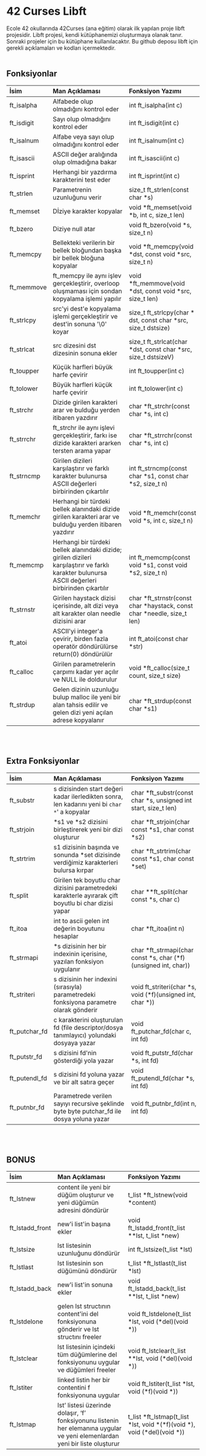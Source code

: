 # 42 Curses Libft
Ecole 42 okullarında 42Curses (ana eğitim) olarak ilk yapılan proje libft projesidir. Libft projesi, kendi kütüphanemizi oluşturmaya olanak tanır. Sonraki projeler için bu kütüphane kullanılacaktır. Bu github deposu libft için gerekli açıklamaları ve kodları içermektedir.
<br></br>

## Fonksiyonlar
|İsim           |Man Açıklaması                                |Fonksiyon Yazımı      |
|:---           |:---                                          |:---                  |
|ft_isalpha     |Alfabede olup olmadığını kontrol eder         |int	ft_isalpha(int c) |
|ft_isdigit     |Sayı olup olmadığını kontrol eder             |int	ft_isdigit(int c) |
|ft_isalnum     |Alfabe veya sayı olup olmadığını kontrol eder |int	ft_isalnum(int c) |
|ft_isascii     |ASCII değer aralığında olup olmadığına bakar  |int	ft_isascii(int c) |
|ft_isprint     |Herhangi bir yazdırma karakterini test eder   |int	ft_isprint(int c) |
|ft_strlen      |Parametrenin uzunluğunu verir                 |size_t	ft_strlen(const char *s)|
|ft_memset      |Dİziye karakter kopyalar                      |void	*ft_memset(void *b, int c, size_t len)|
|ft_bzero       |Diziye null atar                              |void	ft_bzero(void *s, size_t n)|
|ft_memcpy      |Bellekteki verilerin bir bellek bloğundan başka bir bellek bloğuna kopyalar                      |void	*ft_memcpy(void *dst, const void *src, size_t n)|
|ft_memmove     |ft_memcpy ile aynı işlev gerçekleştirir, overloop oluşmaması için sondan kopyalama işlemi yapılır|void	*ft_memmove(void *dst, const void *src, size_t len)|
|ft_strlcpy     |src'yi dest'e kopyalama işlemi gerçekleştirir ve dest'in sonuna '\0' koyar                       |size_t	ft_strlcpy(char * dst, const char *src, size_t dstsize)|
|ft_strlcat     |src dizesini dst dizesinin sonuna ekler                                                         |size_t	ft_strlcat(char *dst, const char *src, size_t dstsizeV)|
|ft_toupper     |Küçük harfleri büyük harfe çevirir            |int	ft_toupper(int c)|
|ft_tolower     |Büyük harfleri küçük harfe çevirir            |int	ft_tolower(int c)|
|ft_strchr      |Dizide girilen karakteri arar ve bulduğu yerden itibaren yazdırır|char	*ft_strchr(const char *s, int c)|
|ft_strrchr     |ft_strchr ile aynı işlevi gerçekleştirir, farkı ise dizide karakteri ararken tersten arama yapar|char	*ft_strrchr(const char *s, int c)|
|ft_strncmp     |Girilen dizileri karşılaştırır ve farklı karakter bulunursa ASCII değerleri birbirinden çıkartılır|int	ft_strncmp(const char *s1, const char *s2, size_t n)|
|ft_memchr      |Herhangi bir türdeki bellek alanındaki dizide girilen karakteri arar ve bulduğu yerden itibaren yazdırır|void	*ft_memchr(const void *s, int c, size_t n)|
|ft_memcmp      |Herhangi bir türdeki bellek alanındaki dizide; girilen dizileri karşılaştırır ve farklı karakter bulunursa ASCII değerleri birbirinden çıkartılır|int	ft_memcmp(const void *s1, const void *s2, size_t n)|
|ft_strnstr     |Girilen haystack dizisi içerisinde, alt dizi veya alt karakter olan needle dizisini arar|char	*ft_strnstr(const char *haystack, const char *needle, size_t len)|
|ft_atoi        |ASCII'yi integer'a çevirir, birden fazla operatör döndürülürse return(0) döndürülür|int	ft_atoi(const char *str)|
|ft_calloc      |Girilen parametrelerin çarpımı kadar yer açılır ve NULL ile doldurulur|void	*ft_calloc(size_t count, size_t size)|
|ft_strdup      |Gelen dizinin uzunluğu bulup malloc ile yeni bir alan tahsis edilir ve gelen dizi yeni açılan adrese kopyalanır|char	*ft_strdup(const char *s1)|

<br></br>

## Extra Fonksiyonlar
|İsim           |Man Açıklaması                                |Fonksiyon Yazımı      |
|:---           |:---                                          |:---                  |
|ft_substr      |s dizisinden start değeri kadar ilerledikten sonra, len kadarını yeni bi `char *`' a kopyalar|char	*ft_substr(const char *s, unsigned int start, size_t len)|
|ft_strjoin     |*s1 ve *s2 dizisini birleştirerek yeni bir dizi oluşturur|char	*ft_strjoin(char const *s1, char const *s2)|
|ft_strtrim     |s1 dizisinin başında ve sonunda *set dizisinde verdiğimiz karakterleri bulursa kırpar|char	*ft_strtrim(char const *s1, char const *set)|
|ft_split       |Girilen tek boyutlu char dizisini parametredeki karakterle ayırarak çift boyutlu bi char dizisi yapar|char	**ft_split(char const *s, char c)|
|ft_itoa        |int to ascii gelen int değerin boyutunu hesaplar|char	*ft_itoa(int n)|
|ft_strmapi     |*s dizisinin her bir indexinin içerisine,  yazılan fonksiyon uygulanır|char	*ft_strmapi(char const *s, char (*f)(unsigned int, char))|
|ft_striteri    |s dizisinin her indexini (sırasıyla) parametredeki fonksiyona parametre olarak gönderir|void	ft_striteri(char *s, void (*f)(unsigned int, char *))|
|ft_putchar_fd  |c karakterini oluşturulan fd (file descriptor/dosya tanımlayıcı) yolundaki dosyaya yazar|void	ft_putchar_fd(char c, int fd)|
|ft_putstr_fd   |s dizisini fd'nin gösterdiği yola yazar|void	ft_putstr_fd(char *s, int fd)|
|ft_putendl_fd  |s dizisini fd yoluna yazar ve bir alt satıra geçer|void	ft_putendl_fd(char *s, int fd)|
|ft_putnbr_fd   |Parametrede verilen sayıyı recursive şeklinde byte byte putchar_fd ile dosya yoluna yazar|void	ft_putnbr_fd(int n, int fd)|

<br></br>

## BONUS
|İsim           |Man Açıklaması                                |Fonksiyon Yazımı      |
|:---           |:---                                          |:---                  |
|ft_lstnew      |content ile yeni bir düğüm oluşturur ve yeni düğümün adresini döndürür|t_list	*ft_lstnew(void *content)|
|ft_lstadd_front|new'i list'in başına ekler|void	ft_lstadd_front(t_list **lst, t_list *new)|
|ft_lstsize     |lst listesinin uzunluğunu döndürür|int	ft_lstsize(t_list *lst)|
|ft_lstlast     |lst listesinin son düğümünü döndürür|t_list	*ft_lstlast(t_list *lst)|
|ft_lstadd_back |new'i list'in sonuna ekler|void	ft_lstadd_back(t_list **lst, t_list *new)|
|ft_lstdelone    |gelen lst structının content'ini del fonksiyonuna gönderir ve lst structını freeler|void	ft_lstdelone(t_list *lst, void (*del)(void *))|
|ft_lstclear    |lst listesinin içindeki tüm düğümlerine del fonksiyonunu uygular ve düğümleri freeler|void	ft_lstclear(t_list **lst, void (*del)(void *))|
|ft_lstiter     |linked listin her bir contentini f fonksiyonuna uygular|void	ft_lstiter(t_list *lst, void (*f)(void *))|
|ft_lstmap      |lst’ listesi üzerinde dolaşır, ‘f’ fonksiyonunu listenin her elemanına uygular ve yeni elemenlardan yeni bir liste oluşturur |t_list	*ft_lstmap(t_list *lst, void *(*f)(void *), void (*del)(void *))|

<br></br>
